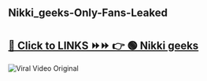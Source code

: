 
 ## Nikki_geeks-Only-Fans-Leaked

# <h2><a href="https://clipsfans.com/Nikki_geeks&ref=git">🔗 Click to LINKS ⏩⏩ 👉 🟢 Nikki geeks </a></h2>

<a href="https://clipsfans.com/Nikki_geeks&ref=git" rel="nofollow" data-target="animated-image.originalLink"><img src="https://i.ibb.co.com/xMMVF88/686577567.gif" alt="Viral Video Original" style="max-width: 100%; display: inline-block;" data-target="animated-image.originalImage"></a>
